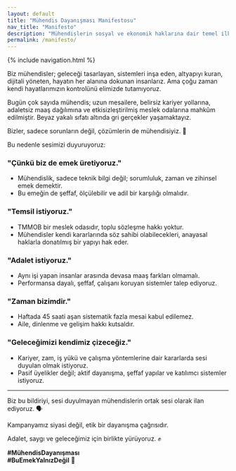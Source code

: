 ```yaml
---
layout: default
title: "Mühendis Dayanışması Manifestosu"
nav_title: "Manifesto"
description: "Mühendislerin sosyal ve ekonomik haklarına dair temel ilkeler ve hedefler"
permalink: /manifesto/
---
```


{% include navigation.html %}

Biz mühendisler; geleceği tasarlayan, <i class="fas fa-cogs"></i> sistemleri inşa eden, altyapıyı kuran, dijitali yöneten, <i class="fas fa-globe"></i> hayatın her alanına dokunan insanlarız. Ama çoğu zaman kendi hayatlarımızın kontrolünü elimizde tutamıyoruz.

Bugün çok sayıda mühendis; <i class="fas fa-clock"></i> uzun mesailere, belirsiz kariyer yollarına, <i class="fas fa-balance-scale"></i> adaletsiz maaş dağılımına ve etkisizleştirilmiş meslek odalarına mahkûm edilmiştir. Beyaz yakalı sıfatı altında gri gerçekler yaşamaktayız.

Bizler, sadece sorunların değil, çözümlerin de mühendisiyiz. 🔧

Bu nedenle sesimizi duyuruyoruz:

### <i class="fas fa-fist-raised"></i> "Çünkü biz de emek üretiyoruz."

- <i class="fas fa-cogs"></i> Mühendislik, sadece teknik bilgi değil; sorumluluk, zaman ve zihinsel emek demektir.
- <i class="fas fa-balance-scale"></i> Bu emeğin de şeffaf, ölçülebilir ve adil bir karşılığı olmalıdır.

### <i class="fas fa-handshake"></i> "Temsil istiyoruz."

- <i class="fas fa-university"></i> TMMOB bir meslek odasıdır, toplu sözleşme hakkı yoktur.
- <i class="fas fa-bullhorn"></i> Mühendisler kendi kararlarında söz sahibi olabilecekleri, anayasal haklarla donatılmış bir yapıyı hak eder.

### <i class="fas fa-balance-scale"></i> "Adalet istiyoruz."

- <i class="fas fa-coins"></i> Aynı işi yapan insanlar arasında devasa maaş farkları olmamalı.
- <i class="fas fa-chart-line"></i> Performansa dayalı, şeffaf, çalışanı koruyan sistemler talep ediyoruz.

### <i class="fas fa-clock"></i> "Zaman bizimdir."

- <i class="fas fa-ban"></i> Haftada 45 saati aşan sistematik fazla mesai kabul edilemez.
- <i class="fas fa-home"></i> Aile, dinlenme ve gelişim hakkı kutsaldır.

### <i class="fas fa-rocket"></i> "Geleceğimizi kendimiz çizeceğiz."

- <i class="fas fa-briefcase"></i> Kariyer, zam, iş yükü ve çalışma yöntemlerine dair kararlarda sesi duyulan olmak istiyoruz.
- <i class="fas fa-users"></i> Pasif üyelikler değil; aktif dayanışma, şeffaf yapılar ve katılımcı sistemler istiyoruz.

---

Biz bu bildiriyi, sesi duyulmayan mühendislerin ortak sesi olarak ilan ediyoruz. 🗣️

Kampanyamız siyasi değil, etik bir dayanışma çağrısıdır.

Adalet, saygı ve geleceğimiz için birlikte yürüyoruz. ✊

**#MühendisDayanışması**  
**#BuEmekYalnızDeğil** 💪

